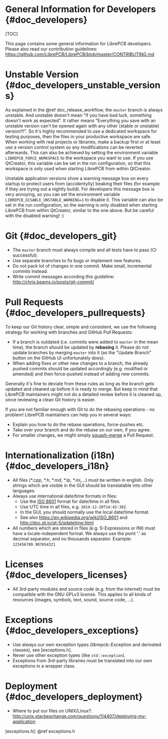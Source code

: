 General Information for Developers {#doc_developers}
====================================================

[TOC]

This page contains some general information for LibrePCB developers. Please also read our
contribution guidelines: https://github.com/LibrePCB/LibrePCB/blob/master/CONTRIBUTING.md


# Unstable Version {#doc_developers_unstable_versions}

As explained in the @ref doc_release_workflow, the `master` branch is always
unstable. And unstable doesn't mean "If you have bad luck, something doesn't
work as expected". It rather means "Everything you save with an unstable
version can't be opened again with any other (stable or unstable) version!!!".
So it's highly recommended to use a dedicated workspace for testing purposes,
then the files in your productive workspace are safe. When working with real
projects or libraries, make a backup first or at least use a version control
system so any modifications can be reverted afterwards. This can also be achieved
by setting the environment variable `LIBREPCB_FORCE_WORKSPACE` to the workspace
you want to use. If you use QtCreator, this variable can be set in the run
configuration, so that this workspace is only used when starting LibrePCB from
within QtCreator.

Unstable application versions show a warning message box on every startup to
protect users from (accidentylly) beaking their files (for example if they are
trying out a nightly build). For developers this message box is very annoying,
so you can set the environment variable `LIBREPCB_DISABLE_UNSTABLE_WARNING=1` to
disable it. This variable can also be set in the run configuration, so the
warning is only disabled when starting LibrePCB from within QtCreator, similar
to the one above. But be careful with the disabled warning! :)


# Git {#doc_developers_git}

- The `master` branch must always compile and all tests have to pass (CI successful).
- Use separate branches to fix bugs or implement new features.
- Do not pack lot of changes in one commit. Make small, incremental commits instead.
- Write commit messages according this guideline: http://chris.beams.io/posts/git-commit/


# Pull Requests {#doc_developers_pullrequests}

To keep our Git history clear, simple and consistent, we use the following
strategy for working with branches and GitHub Pull Requests:

- If a branch is outdated (i.e. commits were added to `master` in the mean
  time), the branch should be updated by **rebasing** it. Please do not update
  branches by merging `master` into it (as the "Update Branch" button on the
  GitHub UI unfortunately does).
- When adding fixes or other new changes to a branch, the already pushed
  commits should be updated accordingly (e.g. modified or amended) and then
  force-pushed instead of adding new commits.

Generally it's fine to deviate from these rules as long as the branch gets
updated and cleaned up before it is ready to merge. But keep in mind that
LibrePCB maintainers might not do a detailed review before it is cleaned up,
since reviewing a clean Git history is easier.

If you are not familiar enough with Git to do the rebasing operations - no
problem! LibrePCB maintainers can help you in several ways:

- Explain you how to do the rebase operations, force-pushes etc.
- Take over your branch and do the rebase on our own, if you agree.
- For smaller changes, we might simply
  [squash-merge](https://github.blog/2016-04-01-squash-your-commits/)
  a Pull Request.


# Internationalization (i18n) {#doc_developers_i18n}

- All files (\*.cpp, \*.h, \*.md, \*.lp, \*.ini,...) must be written in english. Only strings which
  are visible in the GUI should be translatable into other languages.
- Always use international date/time formats in files:
    - Use the [ISO 8601] format for date/time in all files.
    - Use UTC time in all files, e.g. `2014-12-20T14:42:30Z`.
    - In the GUI, you should normally use the local date/time format.
    - See also https://en.wikipedia.org/wiki/ISO_8601 and http://doc.qt.io/qt-5/qdatetime.html
- All numbers which are stored in files (e.g. S-Expressions or INI) must have a
  locale-independent format. We always use the point '.' as decimal separator,
  and no thousands separator. Example: `123456789.987654321`


# Licenses {#doc_developers_licenses}

- All 3rd-party modules and source code (e.g. from the internet) must be compatible with the GNU GPLv3
  license. This applies to all kinds of resources (images, symbols, text, sound, source code, ...).


# Exceptions {#doc_developers_exceptions}

- Use always our own exception types (librepcb::Exception and derivated classes), see [exceptions.h].
- Never use other exception types (like `std::exception`).
- Exceptions from 3rd-party libraries must be translated into our own exceptions in a wrapper class.


# Deployment {#doc_developers_deployment}

- Where to put our files on UNIX/Linux?: http://unix.stackexchange.com/questions/114407/deploying-my-application


[ISO 8601]: https://en.wikipedia.org/wiki/ISO_8601 "ISO 8601"
[exceptions.h]: @ref exceptions.h
